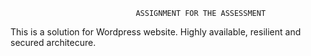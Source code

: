                                 ASSIGNMENT FOR THE ASSESSMENT
This is a solution for Wordpress website. Highly available, resilient and secured architecure.
